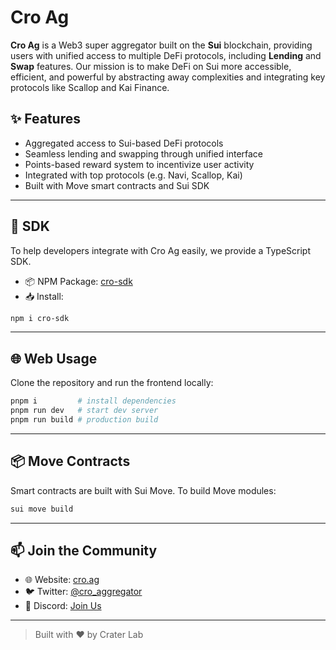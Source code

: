 # Cro Ag

**Cro Ag** is a Web3 super aggregator built on the **Sui** blockchain, providing users with unified access to multiple DeFi protocols, including **Lending** and **Swap** features. Our mission is to make DeFi on Sui more accessible, efficient, and powerful by abstracting away complexities and integrating key protocols like Scallop and Kai Finance.

## ✨ Features

- Aggregated access to Sui-based DeFi protocols  
- Seamless lending and swapping through unified interface  
- Points-based reward system to incentivize user activity  
- Integrated with top protocols (e.g. Navi, Scallop, Kai)  
- Built with Move smart contracts and Sui SDK  

---

## 🧰 SDK

To help developers integrate with Cro Ag easily, we provide a TypeScript SDK.

- 📦 NPM Package: [cro-sdk](https://www.npmjs.com/package/cro-sdk)
- 📥 Install:

```bash
npm i cro-sdk
```

---

## 🌐 Web Usage

Clone the repository and run the frontend locally:

```bash
pnpm i         # install dependencies  
pnpm run dev   # start dev server  
pnpm run build # production build
```

---

## 📦 Move Contracts

Smart contracts are built with Sui Move. To build Move modules:

```bash
sui move build
```

---

## 📫 Join the Community

- 🌐 Website: [cro.ag](https://cro.ag)
- 🐦 Twitter: [@cro_aggregator](https://x.com/cro_aggregator)
- 💬 Discord: [Join Us](https://discord.com/invite/UG6c7nXr5X)

---

> Built with ❤️ by Crater Lab  
